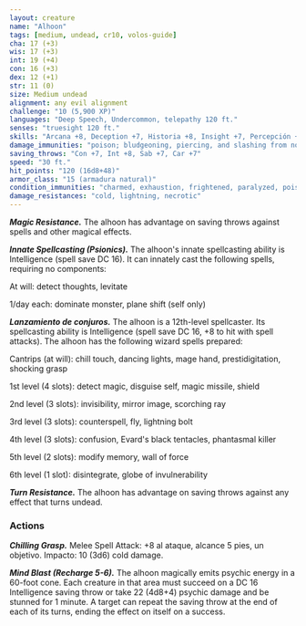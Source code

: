 ```yaml
---
layout: creature
name: "Alhoon"
tags: [medium, undead, cr10, volos-guide]
cha: 17 (+3)
wis: 17 (+3)
int: 19 (+4)
con: 16 (+3)
dex: 12 (+1)
str: 11 (0)
size: Medium undead
alignment: any evil alignment
challenge: "10 (5,900 XP)"
languages: "Deep Speech, Undercommon, telepathy 120 ft."
senses: "truesight 120 ft."
skills: "Arcana +8, Deception +7, Historia +8, Insight +7, Percepción +7, Sigilo +5"
damage_immunities: "poison; bludgeoning, piercing, and slashing from nonmagical attacks"
saving_throws: "Con +7, Int +8, Sab +7, Car +7"
speed: "30 ft."
hit_points: "120 (16d8+48)"
armor_class: "15 (armadura natural)"
condition_immunities: "charmed, exhaustion, frightened, paralyzed, poisoned"
damage_resistances: "cold, lightning, necrotic"
---
```


***Magic Resistance.*** The alhoon has advantage on saving throws against spells and other magical effects.

***Innate Spellcasting (Psionics).*** The alhoon's innate spellcasting ability is Intelligence (spell save DC 16). It can innately cast the following spells, requiring no components:

At will: detect thoughts, levitate

1/day each: dominate monster, plane shift (self only)

***Lanzamiento de conjuros.*** The alhoon is a 12th-level spellcaster. Its spellcasting ability is Intelligence (spell save DC 16, +8 to hit with spell attacks). The alhoon has the following wizard spells prepared:

Cantrips (at will): chill touch, dancing lights, mage hand, prestidigitation, shocking grasp

1st level (4 slots): detect magic, disguise self, magic missile, shield

2nd level (3 slots): invisibility, mirror image, scorching ray

3rd level (3 slots): counterspell, fly, lightning bolt

4th level (3 slots): confusion, Evard's black tentacles, phantasmal killer

5th level (2 slots): modify memory, wall of force

6th level (1 slot): disintegrate, globe of invulnerability

***Turn Resistance.*** The alhoon has advantage on saving throws against any effect that turns undead.

### Actions

***Chilling Grasp.*** Melee Spell Attack: +8 al ataque, alcance 5 pies, un objetivo. Impacto: 10 (3d6) cold damage.

***Mind Blast (Recharge 5-6).*** The alhoon magically emits psychic energy in a 60-foot cone. Each creature in that area must succeed on a DC 16 Intelligence saving throw or take 22 (4d8+4) psychic damage and be stunned for 1 minute. A target can repeat the saving throw at the end of each of its turns, ending the effect on itself on a success.
